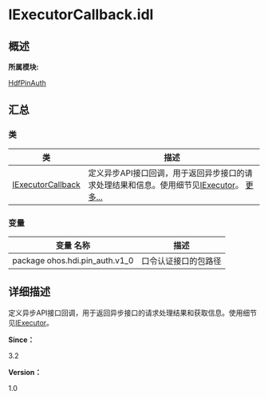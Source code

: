# IExecutorCallback.idl


## **概述**

**所属模块:**

[HdfPinAuth](_hdf_pin_auth.md)


## **汇总**


### 类

  | 类 | 描述 | 
| -------- | -------- |
| [IExecutorCallback](interface_pin_i_executor_callback.md) | 定义异步API接口回调，用于返回异步接口的请求处理结果和信息。使用细节见[IExecutor](interface_pin_i_executor.md)。&nbsp;[更多...](interface_pin_i_executor_callback.md) | 


### 变量

  | 变量&nbsp;名称 | 描述 | 
| -------- | -------- |
| package&nbsp;ohos.hdi.pin_auth.v1_0 | 口令认证接口的包路径 | 


## **详细描述**

定义异步API接口回调，用于返回异步接口的请求处理结果和获取信息。使用细节见[IExecutor](interface_pin_i_executor.md)。

**Since：**

3.2

**Version：**

1.0
